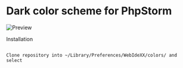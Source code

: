 Dark color scheme for PhpStorm
==============================

![Preview](http://cl.ly/image/0o3x3Y162w31)

Installation
~~~~~~~~~~~~

Clone repository into ~/Library/Preferences/WebIdeXX/colors/ and select 